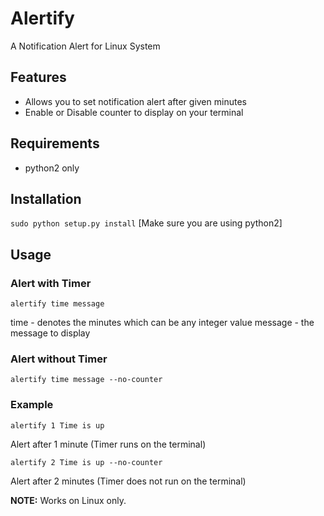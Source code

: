 # Alertify
A Notification Alert for Linux System


## Features ##
* Allows you to set notification alert after given minutes
* Enable or Disable counter to display on your terminal

## Requirements ##
* python2 only

## Installation ##
``sudo python setup.py install``
[Make sure you are using python2]

## Usage ##
### Alert with Timer ###
``alertify time message``

time - denotes the minutes which can be any integer value
message - the message to display

### Alert without Timer
``alertify time message --no-counter``

### Example ###
``alertify 1 Time is up``

Alert after 1 minute (Timer runs on the terminal)

``alertify 2 Time is up --no-counter``

Alert after 2 minutes (Timer does not run on the terminal)



**NOTE:** Works on Linux only.
